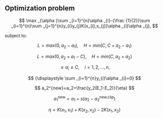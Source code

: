 ## Optimization problem

$$
\max _{\alpha }\sum _{i=1}^{n}\alpha _{i}-{\frac {1}{2}}\sum _{i=1}^{n}\sum _{j=1}^{n}y_{i}y_{j}K(x_{i},x_{j})\alpha _{i}\alpha _{j},
$$

subject to:

$$
L=max(0,a_2-a_1),\quad H=min(C,C+a_2-a_1)
$$

$$
L=max(0,a_2+a_1-C),\quad H=min(C,a_2+a_2)
$$

$$
\leq \alpha _{i}\leq C,\quad i=1,2,\ldots ,n,
$$

$$
{\displaystyle \sum _{i=1}^{n}y_{i}\alpha _{i}=0}
$$

$$
a_2^{new}=a_2+\frac{y_2(E_1-E_2)}{\eta}
$$

$$
a_1^{\text{new}}=a_1+s(a_2-a_2^{\text{new,clip}})
$$

$$
\eta=K(x_1,x_1)+K(x_2,x_2)-2K(x_1,x_2)
$$
